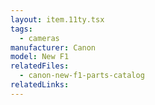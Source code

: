 ```yaml
---
layout: item.11ty.tsx
tags:
  - cameras
manufacturer: Canon
model: New F1
relatedFiles:
  - canon-new-f1-parts-catalog
relatedLinks:
---
```

